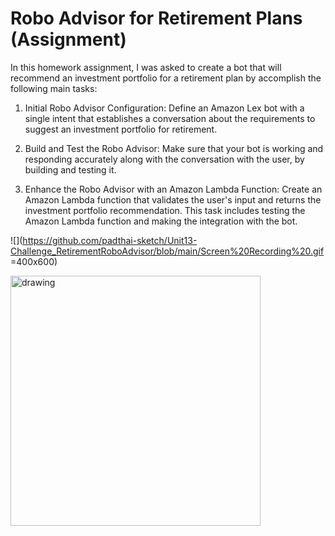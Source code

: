 # Robo Advisor for Retirement Plans (Assignment)

In this homework assignment, I was asked to create a bot that will recommend an investment portfolio for a retirement plan by accomplish the following main tasks:


1. Initial Robo Advisor Configuration: Define an Amazon Lex bot with a single intent that establishes a conversation about the requirements to suggest an investment portfolio for retirement.


2. Build and Test the Robo Advisor: Make sure that your bot is working and responding accurately along with the conversation with the user, by building and testing it.


3. Enhance the Robo Advisor with an Amazon Lambda Function: Create an Amazon Lambda function that validates the user's input and returns the investment portfolio recommendation. This task includes testing the Amazon Lambda function and making the integration with the bot.

![](https://github.com/padthai-sketch/Unit13-Challenge_RetirementRoboAdvisor/blob/main/Screen%20Recording%20.gif =400x600)

<img src="https://github.com/padthai-sketch/Unit13-Challenge_RetirementRoboAdvisor/blob/main/Screen%20Recording%20.gif" alt="drawing" width="400"/>
